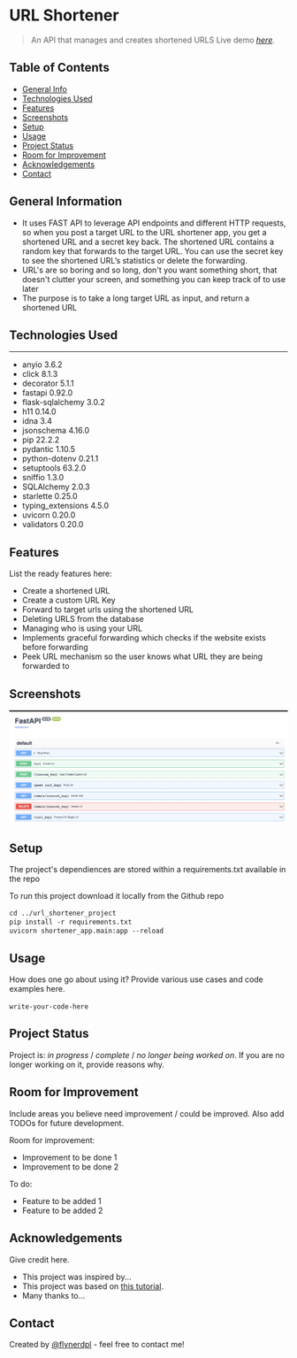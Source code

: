 # URL Shortener
> An API that manages and creates shortened URLS
> Live demo [_here_](https://www.example.com). <!-- If you have the project hosted somewhere, include the link here. -->

## Table of Contents
* [General Info](#general-information)
* [Technologies Used](#technologies-used)
* [Features](#features)
* [Screenshots](#screenshots)
* [Setup](#setup)
* [Usage](#usage)
* [Project Status](#project-status)
* [Room for Improvement](#room-for-improvement)
* [Acknowledgements](#acknowledgements)
* [Contact](#contact)
<!-- * [License](#license) -->


## General Information
- It uses FAST API to leverage API endpoints and different HTTP requests, so when you post a target URL to the URL shortener app, you get a shortened URL and a secret key back. The shortened URL contains a random key that forwards to the target URL. You can use the secret key to see the shortened URL’s statistics or delete the forwarding.
- URL's are so boring and so long, don't you want something short, that doesn't clutter your screen, and something you can keep track of to use later
- The purpose is to take a long target URL as input, and return a shortened URL



## Technologies Used
----------------- -------
- anyio             3.6.2
- click             8.1.3
- decorator         5.1.1
- fastapi           0.92.0
- flask-sqlalchemy  3.0.2
- h11               0.14.0
- idna              3.4
- jsonschema        4.16.0
- pip               22.2.2
- pydantic          1.10.5
- python-dotenv     0.21.1
- setuptools        63.2.0
- sniffio           1.3.0
- SQLAlchemy        2.0.3
- starlette         0.25.0
- typing_extensions 4.5.0
- uvicorn           0.20.0
- validators        0.20.0


## Features
List the ready features here:
- Create a shortened URL
- Create a custom URL Key
- Forward to target urls using the shortened URL
- Deleting URLS from the database
- Managing who is using your URL
- Implements graceful forwarding which checks if the website exists before forwarding
- Peek URL mechanism so the user knows what URL they are being forwarded to


## Screenshots
![Example screenshot](./imgs/example.png)


## Setup
The project's dependiences are stored within a requirements.txt available in the repo

To run this project download it locally from the Github repo

```
cd ../url_shortener_project
pip install -r requirements.txt
uvicorn shortener_app.main:app --reload
```


## Usage
How does one go about using it?
Provide various use cases and code examples here.

`write-your-code-here`


## Project Status
Project is: _in progress_ / _complete_ / _no longer being worked on_. If you are no longer working on it, provide reasons why.


## Room for Improvement
Include areas you believe need improvement / could be improved. Also add TODOs for future development.

Room for improvement:
- Improvement to be done 1
- Improvement to be done 2

To do:
- Feature to be added 1
- Feature to be added 2


## Acknowledgements
Give credit here.
- This project was inspired by...
- This project was based on [this tutorial](https://www.example.com).
- Many thanks to...


## Contact
Created by [@flynerdpl](https://www.flynerd.pl/) - feel free to contact me!

